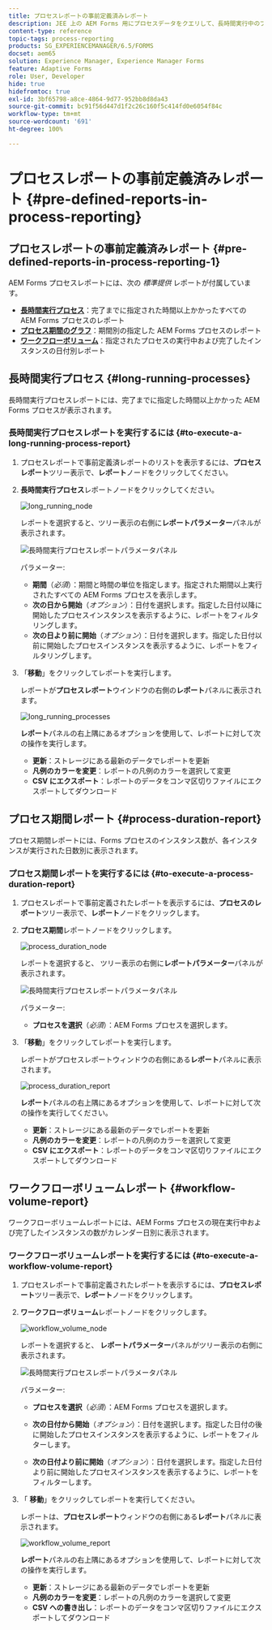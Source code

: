 ```yaml
---
title: プロセスレポートの事前定義済みレポート
description: JEE 上の AEM Forms 用にプロセスデータをクエリして、長時間実行中のプロセス、プロセス期間、ワークフローボリュームに関するレポートを作成
content-type: reference
topic-tags: process-reporting
products: SG_EXPERIENCEMANAGER/6.5/FORMS
docset: aem65
solution: Experience Manager, Experience Manager Forms
feature: Adaptive Forms
role: User, Developer
hide: true
hidefromtoc: true
exl-id: 3bf65798-a8ce-4864-9d77-952bb8d8da43
source-git-commit: bc91f56d447d1f2c26c160f5c414fd0e6054f84c
workflow-type: tm+mt
source-wordcount: '691'
ht-degree: 100%

---
```


# プロセスレポートの事前定義済みレポート {#pre-defined-reports-in-process-reporting}

## プロセスレポートの事前定義済みレポート {#pre-defined-reports-in-process-reporting-1}

AEM Forms プロセスレポートには、次の *標準提供* レポートが付属しています。

* **[長時間実行プロセス](#long-running-processes)**：完了までに指定された時間以上かかったすべての AEM Forms プロセスのレポート
* **[プロセス期間のグラフ](#process-duration-report)**：期間別の指定した AEM Forms プロセスのレポート
* **[ワークフローボリューム](#workflow-volume-report)**：指定されたプロセスの実行中および完了したインスタンスの日付別レポート

## 長時間実行プロセス {#long-running-processes}

長時間実行プロセスレポートには、完了までに指定した時間以上かかった AEM Forms プロセスが表示されます。

### 長時間実行プロセスレポートを実行するには {#to-execute-a-long-running-process-report}

1. プロセスレポートで事前定義済レポートのリストを表示するには、**プロセスレポート**&#x200B;ツリー表示で、**レポート**&#x200B;ノードをクリックしてください。
1. **長時間実行プロセス**&#x200B;レポートノードをクリックしてください。

   ![long_running_node](assets/long_running_node.png)

   レポートを選択すると、ツリー表示の右側に&#x200B;**レポートパラメーター**&#x200B;パネルが表示されます。

   ![長時間実行プロセスレポートパラメータパネル](assets/report_parameters_panel.png)

   パラメーター:

   * **期間**（*必須*）：期間と時間の単位を指定します。指定された期間以上実行されたすべての AEM Forms プロセスを表示します。
   * **次の日から開始**（*オプション*）：日付を選択します。指定した日付以降に開始したプロセスインスタンスを表示するように、レポートをフィルタリングします。
   * **次の日より前に開始**（*オプション*）：日付を選択します。指定した日付以前に開始したプロセスインスタンスを表示するように、レポートをフィルタリングします。

1. 「**移動**」をクリックしてレポートを実行します。

   レポートが&#x200B;**プロセスレポート**&#x200B;ウインドウの右側の&#x200B;**レポート**&#x200B;パネルに表示されます。

   ![long_running_processes](assets/long_running_processes.png)

   **レポート**&#x200B;パネルの右上隅にあるオプションを使用して、レポートに対して次の操作を実行します。

   * **更新**：ストレージにある最新のデータでレポートを更新
   * **凡例のカラーを変更**：レポートの凡例のカラーを選択して変更
   * **CSV にエクスポート**：レポートのデータをコンマ区切りファイルにエクスポートしてダウンロード

## プロセス期間レポート  {#process-duration-report}

プロセス期間レポートには、Forms プロセスのインスタンス数が、各インスタンスが実行された日数別に表示されます。

### プロセス期間レポートを実行するには {#to-execute-a-process-duration-report}

1. プロセスレポートで事前定義されたレポートを表示するには、**プロセスのレポート**&#x200B;ツリー表示で、**レポート**&#x200B;ノードをクリックします。
1. **プロセス期間**&#x200B;レポートノードをクリックします。

   ![process_duration_node](assets/process_duration_node.png)

   レポートを選択すると、 ツリー表示の右側に&#x200B;**レポートパラメーター**&#x200B;パネルが表示されます。

   ![長時間実行プロセスレポートパラメータパネル](assets/process_duration_params.png)

   パラメーター:

   * **プロセスを選択**（*必須*）：AEM Forms プロセスを選択します。

1. 「**移動**」をクリックしてレポートを実行します。

   レポートがプロセスレポートウィンドウの右側にある&#x200B;**レポート**&#x200B;パネルに表示されます。

   ![process_duration_report](assets/process_duration_report.png)

   **レポート**&#x200B;パネルの右上隅にあるオプションを使用して、レポートに対して次の操作を実行してください。

   * **更新**：ストレージにある最新のデータでレポートを更新
   * **凡例のカラーを変更**：レポートの凡例のカラーを選択して変更
   * **CSV にエクスポート**：レポートのデータをコンマ区切りファイルにエクスポートしてダウンロード

## ワークフローボリュームレポート {#workflow-volume-report}

ワークフローボリュームレポートには、AEM Forms プロセスの現在実行中および完了したインスタンスの数がカレンダー日別に表示されます。

### ワークフローボリュームレポートを実行するには {#to-execute-a-workflow-volume-report}

1. プロセスレポートで事前定義されたレポートを表示するには、**プロセスレポート**&#x200B;ツリー表示で、**レポート**&#x200B;ノードをクリックします。
1. **ワークフローボリューム**&#x200B;レポートノードをクリックします。

   ![workflow_volume_node](assets/workflow_volume_node.png)

   レポートを選択すると、 **レポートパラメーター**&#x200B;パネルがツリー表示の右側に表示されます。

   ![長時間実行プロセスレポートパラメータパネル](assets/workflow_volume_params.png)

   パラメーター:

   * **プロセスを選択**（*必須*）：AEM Forms プロセスを選択します。

   * **次の日付から開始**（*オプション*）：日付を選択します。指定した日付の後に開始したプロセスインスタンスを表示するように、レポートをフィルターします。

   * **次の日付より前に開始**（*オプション*）：日付を選択します。指定した日付より前に開始したプロセスインスタンスを表示するように、レポートをフィルターします。

1. 「 **移動**」をクリックしてレポートを実行してください。

   レポートは、**プロセスレポート**&#x200B;ウィンドウの右側にある&#x200B;**レポート**&#x200B;パネルに表示されます。

   ![workflow_volume_report](assets/workflow_volume_report.png)

   **レポート**&#x200B;パネルの右上隅にあるオプションを使用して、レポートに対して次の操作を実行します。

   * **更新**：ストレージにある最新のデータでレポートを更新
   * **凡例のカラーを変更**：レポートの凡例のカラーを選択して変更
   * **CSV への書き出し**：レポートのデータをコンマ区切りファイルにエクスポートしてダウンロード

